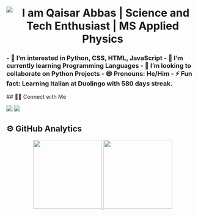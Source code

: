 <h1 align="Center">
    <img src="https://readme-typing-svg.herokuapp.com/?font=Righteous&size=35&center=true&vCenter=true&width=500&height=70&duration=3000&pause=1000&lines=I+am+Qaisar+Abbas;Science+and+Tech+Enthusiast;MS+Applied+Physics" 
         alt="I am Qaisar Abbas  | Science and Tech Enthusiast | MS Applied Physics" />
</h1>

 <h3>
- 👀 I’m interested in Python, CSS, HTML, JavaScript
- 🌱 I’m currently learning Programming Languages
- 💞️ I’m looking to collaborate on Python Projects
- 😄 Pronouns: He/Him
- ⚡ Fun fact: Learning Italian at Duolingo with 580 days streak.
 	</h3>
## 🤝🏻&nbsp;Connect with Me

<p align="left">
<a href="https://linkedin.com/in/Qaisar-Abbas2024"><img src="https://img.shields.io/badge/-Qaisar%20Abbas-0077B5?style=flat&logo=Linkedin&logoColor=white"/></a>
<a href="mailto:qaisar701shan@gmail.com"><img src="https://img.shields.io/badge/-Qaisar Abbas-D14836?style=flat&logo=Gmail&logoColor=white"/></a>
	
<h2><b>⚙️ GitHub Analytics</b></h2>

<p align="center">
<a href="https://github.com/QaisarAbbas2024">
  <img height="180em"  src="https://github-readme-stats-eight-theta.vercel.app/api/top-langs/?username=QaisarAbbas2024&layout=compact&langs_count=8&theme=algolia"/>
</a>
  <img height="180em" src="https://github-readme-streak-stats.herokuapp.com/?user=QaisarAbbas2024&show_icons=true&locale=en&layout=demo&theme=merko&hide_border=true" />
</p>

<!---
# Github Metrics
<p align="center">
	<img width="625em" src="https://github.com/QaisarAbbas2024/QaisarAbbas2024/blob/master/github-metrics.svg" />
</p>

QaisarAbbas2024/QaisarAbbas2024 is a ✨ special ✨ repository because its `README.md` (this file) appears on your GitHub profile.
You can click the Preview link to take a look at your changes.
--->
